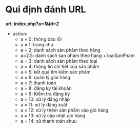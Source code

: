 # Qui định đánh URL

**url: index.php?a=_1_&id=_2_**

* action:
    * a = 0: thông báo lỗi
    * a = 1: trang chủ
    * a = 2: danh sách sản phẩm theo hãng
    * a=2.5: danh sach san pham theo hang + loaiSanPham
    * a = 3: danh sách sản phẩm theo loại
    * a = 4: thông tin chi tiết của sản phẩm
    * a = 5: kết quả tìm kiếm sản phẩm
    * a = 6: quản lý giỏi hàng
    * a = 7: thanh toán
    * a = 8: đăng ký tài khoản
    * a = 9: Kiểm tra đăng ký
    * a = 10: xử lý đăng nhập
    * a = 11: xử lý đăng xuất
    * a = 12: xử lý thêm sản phẩm vào giỏ hàng
    * a = 13: xử lý cập nhật giỏ hàng
    * a = 14: xử thanh toán
ahuu
